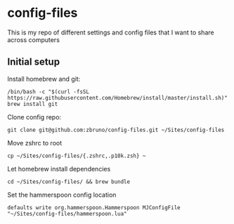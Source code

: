 # config-files

This is my repo of different settings and config files that I want to share across computers

## Initial setup

Install homebrew and git:

```
/bin/bash -c "$(curl -fsSL https://raw.githubusercontent.com/Homebrew/install/master/install.sh)"
brew install git
```

Clone config repo:

```
git clone git@github.com:zbruno/config-files.git ~/Sites/config-files
```

Move zshrc to root

```
cp ~/Sites/config-files/{.zshrc,.p10k.zsh} ~
```

Let homebrew install dependencies

```
cd ~/Sites/config-files/ && brew bundle
```

Set the hammerspoon config location

```
defaults write org.hammerspoon.Hammerspoon MJConfigFile "~/Sites/config-files/hammerspoon.lua"
```
